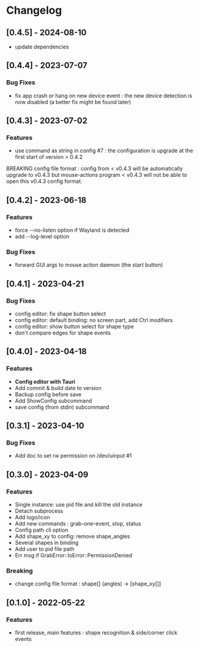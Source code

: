 # Changelog

## [0.4.5] - 2024-08-10

* update dependencies

## [0.4.4] - 2023-07-07

### Bug Fixes

* fix app crash or hang on new device event : the new device detection is now
  disabled (a better fix might be found later)

## [0.4.3] - 2023-07-02

### Features

* use command as string in config #7 : the configuration is upgrade at the first
  start of version > 0.4.2

BREAKING config file format : config from < v0.4.3 will be automatically upgrade
to v0.4.3 but mouse-actions program < v0.4.3 will not be able to open this
v0.4.3 config format.

## [0.4.2] - 2023-06-18

### Features

* force --no-listen option if Wayland is detected
* add --log-level option

### Bug Fixes

* forward GUI args to mouse action daemon (the start button)

## [0.4.1] - 2023-04-21

### Bug Fixes

- config editor: fix shape button select
- config editor: default binding: no screen part, add Ctrl modifiers
- config editor: show button select for shape type
- don't compare edges for shape events

## [0.4.0] - 2023-04-18

### Features

- **Config editor with Tauri**
- Add commit & build date to version
- Backup config before save
- Add ShowConfig subcommand
- save config (from stdin) subcommand

## [0.3.1] - 2023-04-10

### Bug Fixes

- Add doc to set rw permission on /dev/uinput #1

## [0.3.0] - 2023-04-09

### Features

- Single instance: use pid file and kill the old instance
- Detach subprocess
- Add logo/icon
- Add new commands : grab-one-event, stop, status
- Config path cli option
- Add shape_xy to config: remove shape_angles
- Several shapes in binding
- Add user to pid file path
- Err msg if GrabError::IoError::PermissionDenied

### Breaking

- change config file format : shape[] (angles) → [shape_xy[]]

## [0.1.0] - 2022-05-22

### Features

- first release, main features : shape recognition & side/corner click events
